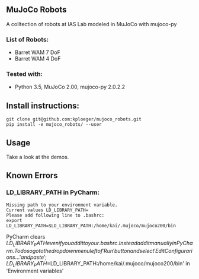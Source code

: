 ## MuJoCo Robots

A colltection of robots at IAS Lab modeled in MuJoCo with mujoco-py

### List of Robots:
- Barret WAM 7 DoF
- Barret WAM 4 DoF

### Tested with:
- Python 3.5, MuJoCo 2.00, mujoco-py 2.0.2.2


## Install instructions:
    
    git clone git@github.com:kploeger/mujoco_robots.git
    pip install -e mujoco_robots/ --user
    
## Usage
Take a look at the demos.

## Known Errors
### LD_LIBRARY_PATH in PyCharm:

    Missing path to your environment variable. 
    Current values LD_LIBRARY_PATH=
    Please add following line to .bashrc:
    export LD_LIBRARY_PATH=$LD_LIBRARY_PATH:/home/kai/.mujoco/mujoco200/bin
    
PyCharm clears $LD_LIBRARY_PATH even if you add it to your .bashrc. Instead add it manually in PyCharm. To do so go to 
the drop down menu left of 'Run' button and select 'Edit Configurarions...' and paste 
';LD_LIBRARY_PATH=$LD_LIBRARY_PATH:/home/kai/.mujoco/mujoco200/bin'
in 'Environment variables'
